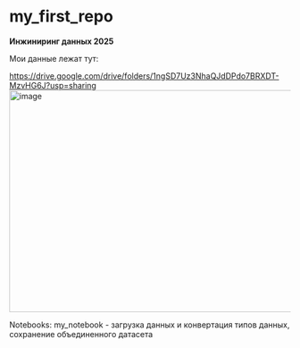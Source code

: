 # my_first_repo
**Инжиниринг данных 2025**

Мои данные лежат тут:

https://drive.google.com/drive/folders/1ngSD7Uz3NhaQJdDPdo7BRXDT-MzvHG6J?usp=sharing
<img width="1280" height="397" alt="image" src="https://github.com/user-attachments/assets/5d73f9e6-8a2a-4faf-96d8-d0f732551640" />

Notebooks: my_notebook - загрузка данных и конвертация типов данных, сохранение объединенного датасета
